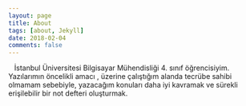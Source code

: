 ```yaml
---
layout: page
title: About
tags: [about, Jekyll]
date: 2018-02-04
comments: false
---
```


    İstanbul Üniversitesi Bilgisayar Mühendisliği 4. sınıf öğrencisiyim. Yazılarımın öncelikli amacı , üzerine çalıştığım alanda tecrübe sahibi olmamam sebebiyle, yazacağım konuları daha iyi kavramak ve sürekli erişilebilir bir not defteri oluşturmak. 
